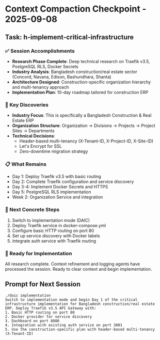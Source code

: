 # Context Compaction Checkpoint - 2025-09-08
## Task: h-implement-critical-infrastructure

### ✅ Session Accomplishments
- **Research Phase Complete**: Deep technical research on Traefik v3.5, PostgreSQL RLS, Docker Secrets
- **Industry Analysis**: Bangladesh construction/real estate sector (Concord, Navana, Edison, Bashundhara, Shanta)
- **Architecture Designed**: Construction-specific organization hierarchy and multi-tenancy approach
- **Implementation Plan**: 10-day roadmap tailored for construction ERP

### 🎯 Key Discoveries
- **Industry Focus**: This is specifically a Bangladesh Construction & Real Estate ERP
- **Organization Structure**: Organization → Divisions → Projects → Project Sites → Departments
- **Technical Decisions**: 
  - Header-based multi-tenancy (X-Tenant-ID, X-Project-ID, X-Site-ID)
  - Let's Encrypt for SSL
  - Zero-downtime migration strategy

### 📋 What Remains
- Day 1: Deploy Traefik v3.5 with basic routing
- Day 2: Complete Traefik configuration and service discovery
- Day 3-4: Implement Docker Secrets and HTTPS
- Day 5: PostgreSQL RLS implementation
- Week 2: Organization Service and integration

### 🚀 Next Concrete Steps
1. Switch to implementation mode (DAIC)
2. Deploy Traefik service in docker-compose.yml
3. Configure basic HTTP routing on port 80
4. Set up service discovery with Docker labels
5. Integrate auth service with Traefik routing

### 📝 Ready for Implementation
All research complete. Context refinement and logging agents have processed the session. Ready to clear context and begin implementation.

## Prompt for Next Session
```
./daic implementation
Switch to implementation mode and begin Day 1 of the critical infrastructure implementation for Bangladesh construction/real estate ERP. Deploy Traefik v3.5 API Gateway with:
1. Basic HTTP routing on port 80
2. Docker provider for service discovery
3. Dashboard on port 8080
4. Integration with existing auth service on port 3001
5. Use the construction-specific plan with header-based multi-tenancy (X-Tenant-ID)
```